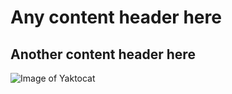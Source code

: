 # Any content header here 
## Another content header here 
![Image of Yaktocat](https://octodex.github.com/images/yaktocat.png)
